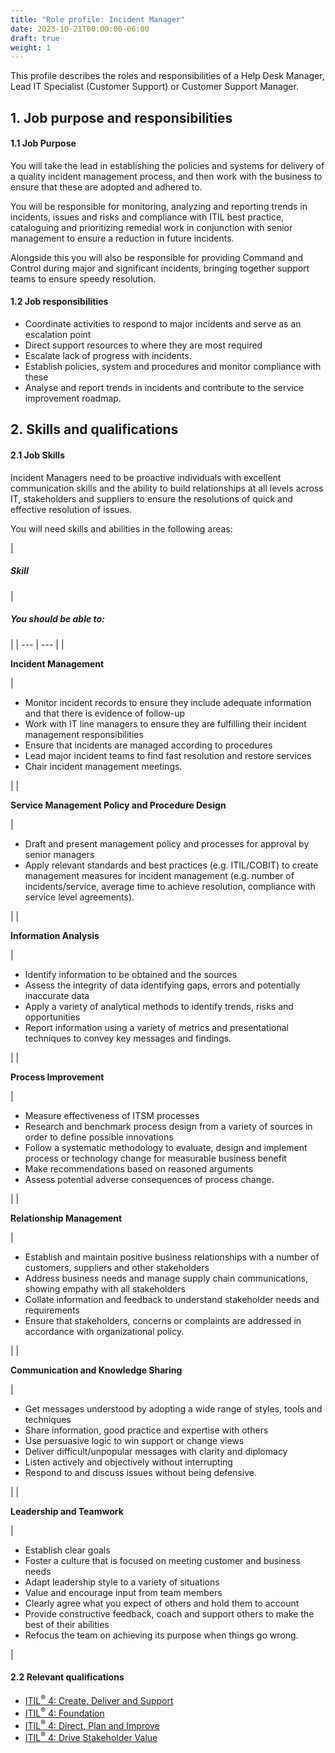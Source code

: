 ```yaml
---
title: "Role profile: Incident Manager"
date: 2023-10-21T00:00:00-06:00
draft: true
weight: 1
---
```


This profile describes the roles and responsibilities of a Help Desk Manager, Lead IT Specialist (Customer Support) or Customer Support Manager.

## 1. Job purpose and responsibilities

#### 1.1 Job Purpose

You will take the lead in establishing the policies and systems for delivery of a quality incident management process, and then work with the business to ensure that these are adopted and adhered to.

You will be responsible for monitoring, analyzing and reporting trends in incidents, issues and risks and compliance with ITIL best practice, cataloguing and prioritizing remedial work in conjunction with senior management to ensure a reduction in future incidents.

Alongside this you will also be responsible for providing Command and Control during major and significant incidents, bringing together support teams to ensure speedy resolution.

#### 1.2 Job responsibilities

* Coordinate activities to respond to major incidents and serve as an escalation point
* Direct support resources to where they are most required
* Escalate lack of progress with incidents.
* Establish policies, system and procedures and monitor compliance with these
* Analyse and report trends in incidents and contribute to the service improvement roadmap.

## 2. Skills and qualifications

#### 2.1 Job Skills

Incident Managers need to be proactive individuals with excellent communication skills and the ability to build relationships at all levels across IT, stakeholders and suppliers to ensure the resolutions of quick and effective resolution of issues.

You will need skills and abilities in the following areas:

| 
##### **Skill**

 | 

##### **You should be able to:**

 |
| --- | --- |
| 

**Incident Management**

 | 

* Monitor incident records to ensure they include adequate information and that there is evidence of follow-up
* Work with IT line managers to ensure they are fulfilling their incident management responsibilities
* Ensure that incidents are managed according to procedures
* Lead major incident teams to find fast resolution and restore services
* Chair incident management meetings.

 |
| 

**Service Management Policy and Procedure Design**

 | 

* Draft and present management policy and processes for approval by senior managers
* Apply relevant standards and best practices (e.g. ITIL/COBIT) to create management measures for incident management (e.g. number of incidents/service, average time to achieve resolution, compliance with service level agreements).

 |
| 

**Information Analysis**

 | 

* Identify information to be obtained and the sources
* Assess the integrity of data identifying gaps, errors and potentially inaccurate data
* Apply a variety of analytical methods to identify trends, risks and opportunities
* Report information using a variety of metrics and presentational techniques to convey key messages and findings.

 |
| 

**Process Improvement**

 | 

* Measure effectiveness of ITSM processes
* Research and benchmark process design from a variety of sources in order to define possible innovations
* Follow a systematic methodology to evaluate, design and implement process or technology change for measurable business benefit
* Make recommendations based on reasoned arguments
* Assess potential adverse consequences of process change.

 |
| 

**Relationship Management**

 | 

* Establish and maintain positive business relationships with a number of customers, suppliers and other stakeholders
* Address business needs and manage supply chain communications, showing empathy with all stakeholders
* Collate information and feedback to understand stakeholder needs and requirements
* Ensure that stakeholders, concerns or complaints are addressed in accordance with organizational policy.

 |
| 

**Communication and Knowledge Sharing**

 | 

* Get messages understood by adopting a wide range of styles, tools and techniques
* Share information, good practice and expertise with others
* Use persuasive logic to win support or change views
* Deliver difficult/unpopular messages with clarity and diplomacy
* Listen actively and objectively without interrupting
* Respond to and discuss issues without being defensive.

 |
| 

**Leadership and Teamwork**

 | 

* Establish clear goals
* Foster a culture that is focused on meeting customer and business needs
* Adapt leadership style to a variety of situations
* Value and encourage input from team members
* Clearly agree what you expect of others and hold them to account
* Provide constructive feedback, coach and support others to make the best of their abilities
* Refocus the team on achieving its purpose when things go wrong.

 |

#### 2.2 Relevant qualifications

* [ITIL<sup>®</sup> 4: Create, Deliver and Support](https://www.axelos.com/certifications/itil-service-management/managing-professional/create-deliver-and-support)
* [ITIL<sup>®</sup> 4: Foundation](https://www.axelos.com/certifications/itil-service-management/itil-4-foundation)
* [ITIL<sup>®</sup> 4: Direct, Plan and Improve](https://www.axelos.com/certifications/itil-service-management/managing-professional/direct-plan-and-improve)
* [ITIL<sup>®</sup> 4: Drive Stakeholder Value](https://www.axelos.com/certifications/itil-service-management/managing-professional/drive-stakeholder-value)
